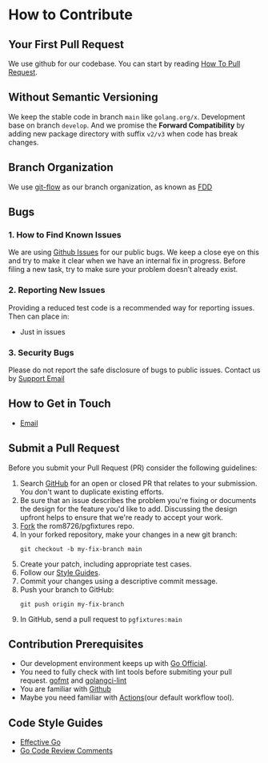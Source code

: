 # How to Contribute

## Your First Pull Request
We use github for our codebase. You can start by reading [How To Pull Request](https://docs.github.com/en/github/collaborating-with-issues-and-pull-requests/about-pull-requests).

## Without Semantic Versioning
We keep the stable code in branch `main` like `golang.org/x`. Development base on branch `develop`. And we promise the **Forward Compatibility** by adding new package directory with suffix `v2/v3` when code has break changes.

## Branch Organization
We use [git-flow](https://nvie.com/posts/a-successful-git-branching-model/) as our branch organization, as known as [FDD](https://en.wikipedia.org/wiki/Feature-driven_development)

## Bugs
### 1. How to Find Known Issues
We are using [Github Issues](https://github.com/rom8726/pgfixtures/issues) for our public bugs. We keep a close eye on this and try to make it clear when we have an internal fix in progress. Before filing a new task, try to make sure your problem doesn’t already exist.

### 2. Reporting New Issues
Providing a reduced test code is a recommended way for reporting issues. Then can place in:
- Just in issues

### 3. Security Bugs
Please do not report the safe disclosure of bugs to public issues. Contact us by [Support Email](mailto:roman.chudov@gmail.com)

## How to Get in Touch
- [Email](mailto:roman.chudov@gmail.com)

## Submit a Pull Request
Before you submit your Pull Request (PR) consider the following guidelines:
1. Search [GitHub](https://github.com/rom8726/pgfixtures/pulls) for an open or closed PR that relates to your submission. You don't want to duplicate existing efforts.
2. Be sure that an issue describes the problem you're fixing or documents the design for the feature you'd like to add. Discussing the design upfront helps to ensure that we're ready to accept your work.
3. [Fork](https://docs.github.com/en/github/getting-started-with-github/fork-a-repo) the rom8726/pgfixtures repo.
4. In your forked repository, make your changes in a new git branch:
    ```
    git checkout -b my-fix-branch main
    ```
5. Create your patch, including appropriate test cases.
6. Follow our [Style Guides](#code-style-guides).
7. Commit your changes using a descriptive commit message.
8. Push your branch to GitHub:
    ```
    git push origin my-fix-branch
    ```
9. In GitHub, send a pull request to `pgfixtures:main`

## Contribution Prerequisites
- Our development environment keeps up with [Go Official](https://golang.org/project/).
- You need to fully check with lint tools before submiting your pull request. [gofmt](https://golang.org/pkg/cmd/gofmt/) and [golangci-lint](https://github.com/golangci/golangci-lint)
- You are familiar with [Github](https://github.com)
- Maybe you need familiar with [Actions](https://github.com/features/actions)(our default workflow tool).

## Code Style Guides
- [Effective Go](https://golang.org/doc/effective_go)
- [Go Code Review Comments](https://github.com/golang/go/wiki/CodeReviewComments)
